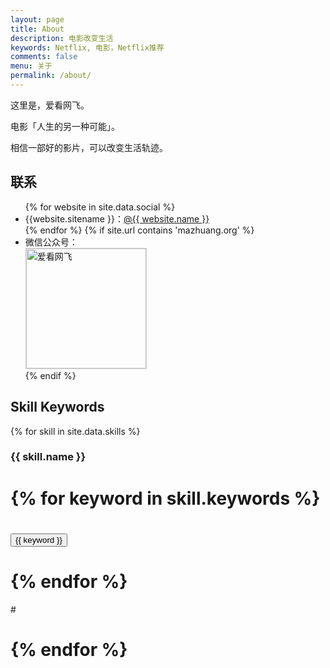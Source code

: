 ```yaml
---
layout: page
title: About
description: 电影改变生活
keywords: Netflix, 电影，Netflix推荐
comments: false
menu: 关于
permalink: /about/
---
```


这里是，爱看网飞。

电影「人生的另一种可能」。

相信一部好的影片，可以改变生活轨迹。

## 联系

<ul>
{% for website in site.data.social %}
<li>{{website.sitename }}：<a href="{{ website.url }}" target="_blank">@{{ website.name }}</a></li>
{% endfor %}
{% if site.url contains 'mazhuang.org' %}
<li>
微信公众号：<br />
<img style="height:192px;width:192px;border:1px solid lightgrey;" src="{{ assets_base_url }}/assets/images/qrcode.jpg" alt="爱看网飞" />
</li>
{% endif %}
</ul>


## Skill Keywords

{% for skill in site.data.skills %}
### {{ skill.name }}
# <div class="btn-inline">
# {% for keyword in skill.keywords %}
# <button class="btn btn-outline" type="button">{{ keyword }}</button>
# {% endfor %}
#</div>
# {% endfor %}
